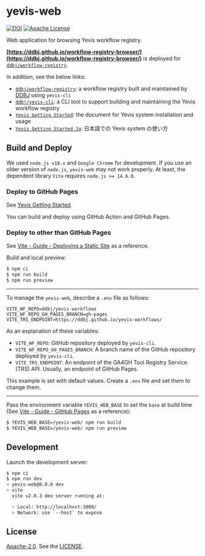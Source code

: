 # yevis-web

[![DOI](https://zenodo.org/badge/442338847.svg)](https://zenodo.org/badge/latestdoi/442338847)
[![Apache License](https://img.shields.io/badge/license-Apache%202.0-orange.svg?style=flat&color=important)](http://www.apache.org/licenses/LICENSE-2.0)

Web application for browsing Yevis workflow registry.

**[https://ddbj.github.io/workflow-registry-browser/](https://ddbj.github.io/workflow-registry-browser/)** is deployed for [`ddbj/workflow-registry`](https://github.com/ddbj/workflow-registry).

In addition, see the below links:

- [`ddbj/workflow-registry`](https://github.com/ddbj/workflow-registry): a workflow registry built and maintained by [DDBJ](https://www.ddbj.nig.ac.jp/) using `yevis-cli`
- [`ddbj/yevis-cli`](https://github.com/ddbj/yevis-cli): a CLI tool to support building and maintaining the Yevis workflow registry
- [`Yevis Getting Started`](https://ddbj.github.io/yevis-cli/getting_started): the document for Yevis system installation and usage
- [`Yevis Getting Started Ja`](https://ddbj.github.io/yevis-cli/getting_started_ja): 日本語での Yevis system の使い方

## Build and Deploy

We used `node.js v18.x` and `Google Chrome` for development.
If you use an older version of `node.js`, `yevis-web` may not work properly.
At least, the dependent library `Vite` requires `node.js >= 14.6.0`.

### Deploy to GitHub Pages

See [Yevis Getting Started](https://ddbj.github.io/yevis-cli/getting_started#2-preparation-of-yevis-web).

You can build and deploy using GitHub Action and GitHub Pages.

### Deploy to other than GitHub Pages

See [Vite - Guide - Deploying a Static Site](https://vitejs.dev/guide/static-deploy.html) as a reference.

Build and local preview:

```bash
$ npm ci
$ npm run build
$ npm run preview
```

---

To manage the `yevis-web`, describe a `.env` file as follows:

```
VITE_WF_REPO=ddbj/yevis-workflows
VITE_WF_REPO_GH_PAGES_BRANCH=gh-pages
VITE_TRS_ENDPOINT=https://ddbj.github.io/yevis-workflows/
```

As an explanation of these variables:

- `VITE_WF_REPO`: GitHub repository deployed by `yevis-cli`.
- `VITE_WF_REPO_GH_PAGES_BRANCH`: A branch name of the GitHub repository deployed by `yevis-cli`.
- `VITE_TRS_ENDPOINT`: An endpoint of the GA4GH Tool Registry Service (TRS) API. Usually, an endpoint of GitHub Pages.

This example is set with default values.
Create a `.env` file and set them to change them.

---

Pass the environment variable `YEVIS_WEB_BASE` to set the `base` at build time (See [Vite - Guide - GitHub Pages](https://vitejs.dev/guide/static-deploy.html#github-pages) as a reference):

```bash
$ YEVIS_WEB_BASE=/yevis-web/ npm run build
$ YEVIS_WEB_BASE=/yevis-web/ npm run preview
```

## Development

Launch the development server:

```bash
$ npm ci
$ npm run dev
> yevis-web@0.0.0 dev
> vite
  vite v2.8.3 dev server running at:

  > Local: http://localhost:3000/
  > Network: use `--host` to expose
```

## License

[Apache-2.0](https://www.apache.org/licenses/LICENSE-2.0).
See the [LICENSE](https://github.com/ddbj/yevis-cli/blob/main/LICENSE).
